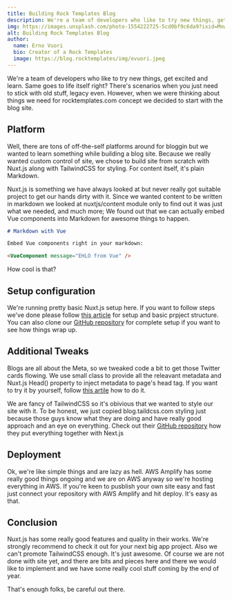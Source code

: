 ```yaml
---
title: Building Rock Templates Blog
description: We're a team of developers who like to try new things, get excited and learn. Same goes to life itself right? There's scenarios when you just need to stick with old stuff, legacy even. However, when we were thinking about things we need for rocktemplates.com concept we decided to start with the blog.
img: https://images.unsplash.com/photo-1554222725-5cd0bf9c6da9?ixid=MnwxMjA3fDB8MHxwaG90by1wYWdlfHx8fGVufDB8fHx8&ixlib=rb-1.2.1&auto=format&fit=crop&w=740&q=80
alt: Building Rock Templates Blog
author:
  name: Erno Vuori
  bio: Creator of a Rock Templates
  image: https://blog.rocktemplates/img/evuori.jpeg
---
```


We're a team of developers who like to try new things, get excited and learn.
Same goes to life itself right? There's scenarios when you just need to stick with old stuff, legacy even. However, when we were thinking about things we need for rocktemplates.com concept we decided to start with the blog site.

## Platform 

Well, there are tons of off-the-self platforms around for bloggin but we wanted
to learn something while building a blog site. Because we really wanted custom control of site, we chose to build site from scratch with Nuxt.js along with TailwindCSS for styling. For content itself, it's plain Markdown.

Nuxt.js is something we have always looked at but never really got suitable project to get our hands dirty with it. Since we wanted content to be written in markdown we looked at nuxtjs/content module only to find out it was just what we needed, and much more; We found out that we can actually embed Vue components into Markdown for awesome things to happen.

```md
# Markdown with Vue

Embed Vue components right in your markdown:

<VueComponent message="EHLO from Vue" />
```

How cool is that?

## Setup configuration

We're running pretty basic Nuxt.js setup here. If you want to follow steps we've done please follow [this article](https://nuxtjs.org/tutorials/creating-blog-with-nuxt-content) for setup and basic prpject structure. You can also clone our [GitHub repository](https://github.com/evuori/blog-rocktemplates-com) for complete setup if you want to see how things wrap up.

## Additional Tweaks

Blogs are all about the Meta, so we tweaked code a bit to get those Twitter cards flowing. We use small class to provide all the releavant metadata and 
Nuxt.js Head() property to inject metadata to page's head tag. If you want to 
try it by yourself, follow [this artile](https://redfern.dev/articles/adding-social-media-seo-meta-data-using-nuxt-content/) how to do it.

We are fancy of TailwindCSS so it's obivious that we wanted to style our site with it. To be honest, we just copied blog.taildcss.com styling just because those guys know what they are doing and have really good approach and an eye on everything. Check out their [GitHub repository](https://github.com/tailwindlabs/blog.tailwindcss.com) how they put everything together with Next.js

## Deployment

Ok, we're like simple things and are lazy as hell. AWS Amplify has some really good things ongoing and we are on AWS anyway so we're hosting everything in AWS.
If you're keen to pusblish your own site easy and fast just connect your repository with AWS Amplify and hit deploy. It's easy as that. 

## Conclusion

Nuxt.js has some really good features and quality in their works. We're strongly recommend to check it out for your next big app project. Also we can't promote TailwindCSS enough. It's just awesome. Of course we are not done with site yet, and there are bits and pieces here and there we would like to implement and we have some really cool stuff coming by the end of year.

That's enough folks, be careful out there.